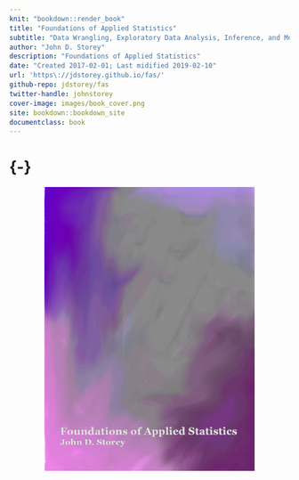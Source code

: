 ```yaml
---
knit: "bookdown::render_book"
title: "Foundations of Applied Statistics"
subtitle: "Data Wrangling, Exploratory Data Analysis, Inference, and Modeling"
author: "John D. Storey"
description: "Foundations of Applied Statistics"
date: "Created 2017-02-01; Last midified 2019-02-10"
url: 'https\://jdstorey.github.io/fas/'
github-repo: jdstorey/fas
twitter-handle: johnstorey
cover-image: images/book_cover.png
site: bookdown::bookdown_site
documentclass: book
---
```


#  {-}

<img src="images/book_cover.png" width="75%" style="display: block; margin: auto;" />

